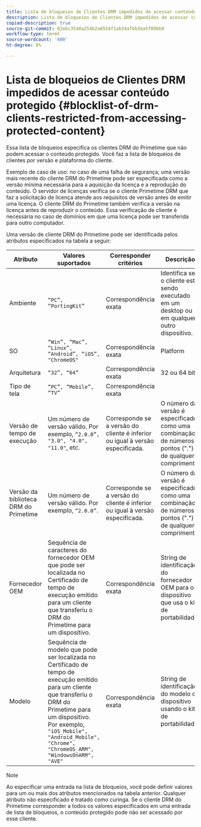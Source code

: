 ```yaml
---
title: Lista de bloqueios de Clientes DRM impedidos de acessar conteúdo protegido
description: Lista de bloqueios de Clientes DRM impedidos de acessar conteúdo protegido
copied-description: true
source-git-commit: 02ebc3548a254b2a6554f1ab34afbb3ea5f09bb8
workflow-type: tm+mt
source-wordcount: '400'
ht-degree: 0%

---
```


# Lista de bloqueios de Clientes DRM impedidos de acessar conteúdo protegido {#blocklist-of-drm-clients-restricted-from-accessing-protected-content}

Essa lista de bloqueios especifica os clientes DRM do Primetime que não podem acessar o conteúdo protegido. Você faz a lista de bloqueios de clientes por versão e plataforma do cliente.

Exemplo de caso de uso: no caso de uma falha de segurança, uma versão mais recente do cliente DRM do Primetime pode ser especificada como a versão mínima necessária para a aquisição da licença e a reprodução do conteúdo. O servidor de licenças verifica se o cliente Primetime DRM que faz a solicitação de licença atende aos requisitos de versão antes de emitir uma licença. O cliente DRM do Primetime também verifica a versão na licença antes de reproduzir o conteúdo. Essa verificação de cliente é necessária no caso de domínios em que uma licença pode ser transferida para outro computador.

Uma versão de cliente DRM do Primetime pode ser identificada pelos atributos especificados na tabela a seguir:

| **Atributo** | **Valores suportados** | **Corresponder critérios** | **Descrição** |
|---|---|---|---|
| Ambiente | `“PC”, “PortingKit”` | Correspondência exata | Identifica se o cliente está sendo executado em um desktop ou em qualquer outro dispositivo. |
| SO | `“Win”, “Mac”, “Linux”, “Android”, “iOS”, "ChromeOS"` | Correspondência exata | Platform |
| Arquitetura | `“32”, “64”` | Correspondência exata | 32 ou 64 bits |
| Tipo de tela | `“PC”, “Mobile”, “TV”` | Correspondência exata | |
| Versão de tempo de execução | Um número de versão válido. Por exemplo, `“2.0.0”, "3.0", "4.0", "11.0"`, etc. | Corresponde se a versão do cliente é inferior ou igual à versão especificada. | O número da versão é especificado como uma combinação de números e pontos (&quot;.&quot;) de qualquer comprimento. |
| Versão da biblioteca DRM do Primetime | Um número de versão válido. Por exemplo, `“2.0.0”`. | Corresponde se a versão do cliente é inferior ou igual à versão especificada. | O número da versão é especificado como uma combinação de números e pontos (&quot;.&quot;) de qualquer comprimento. |
| Fornecedor OEM | Sequência de caracteres do fornecedor OEM que pode ser localizada no Certificado de tempo de execução emitido para um cliente que transferiu o DRM do Primetime para um dispositivo. | Correspondência exata | String de identificação do fornecedor OEM para o dispositivo que usa o kit de portabilidade. |
| Modelo | Sequência de modelo que pode ser localizada no Certificado de tempo de execução emitido para um cliente que transferiu o DRM do Primetime para um dispositivo. Por exemplo, `"iOS_Mobile", "Android_Mobile", "Chrome", "ChromeOS_ARM", "WindowsOnARM", "AVE"` | Correspondência exata | String de identificação do modelo do dispositivo usando o kit de portabilidade. |

>[!NOTE]
>
>Ao especificar uma entrada na lista de bloqueios, você pode definir valores para um ou mais dos atributos mencionados na tabela anterior. Qualquer atributo não especificado é tratado como curinga. Se o cliente DRM do Primetime corresponder a todos os valores especificados em uma entrada de lista de bloqueios, o conteúdo protegido pode não ser acessado por esse cliente.
